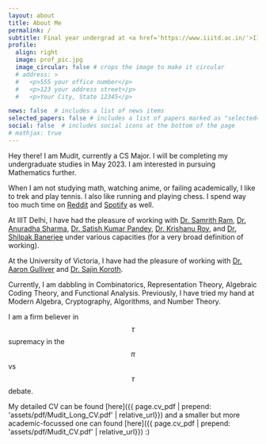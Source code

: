 ```yaml
---
layout: about
title: About Me
permalink: /
subtitle: Final year undergrad at <a href='https://www.iiitd.ac.in/'>IIIT Delhi</a>
profile:
  align: right
  image: prof_pic.jpg
  image_circular: false # crops the image to make it circular
  # address: >
  #   <p>555 your office number</p>
  #   <p>123 your address street</p>
  #   <p>Your City, State 12345</p>

news: false  # includes a list of news items
selected_papers: false # includes a list of papers marked as "selected={true}"
social: false  # includes social icons at the bottom of the page
# mathjax: true
---
```


Hey there! I am Mudit, currently a CS Major. I will be completing my undergraduate studies in May 2023. I am interested in pursuing Mathematics further.

When I am not studying math, watching anime, or failing academically, I like to trek and play tennis. I also like running and playing chess. I spend way too much time on [Reddit](https://www.reddit.com/r/mathmemes/) and [Spotify](https://open.spotify.com/album/7e4oUmqbUx0NV43JjmlxRZ) as well.

At IIIT Delhi, I have had the pleasure of working with [Dr. Samrith Ram](https://sites.google.com/site/samrithram/home), [Dr. Anuradha Sharma](https://www.anuradhasharma.info/), [Dr. Satish Kumar Pandey](http://noncommutative.space/), [Dr. Krishanu Roy](https://www.imsc.res.in/krishanu_roy), and [Dr. Shilpak Banerjee](https://sites.google.com/view/shilpakbanerjee/home) under various capacities (for a very broad definition of working). 

At the University of Victoria, I have had the pleasure of working with [Dr. Aaron Gulliver](https://www.ece.uvic.ca/~agullive/) and [Dr. Sajin Koroth](https://web.uvic.ca/~skoroth/).

Currently, I am dabbling in Combinatorics, Representation Theory, Algebraic Coding Theory, and Functional Analysis. Previously, I have tried my hand at Modern Algebra, Cryptography, Algorithms, and Number Theory.

I am a firm believer in $$\tau$$ supremacy in the $$\pi$$ vs $$\tau$$ debate.

My detailed CV can be found [here]({{ page.cv_pdf | prepend: 'assets/pdf/Mudit_Long_CV.pdf' | relative_url}}) and a smaller but more academic-focussed one can found [here]({{ page.cv_pdf | prepend: 'assets/pdf/Mudit_CV.pdf' | relative_url}}) :)
